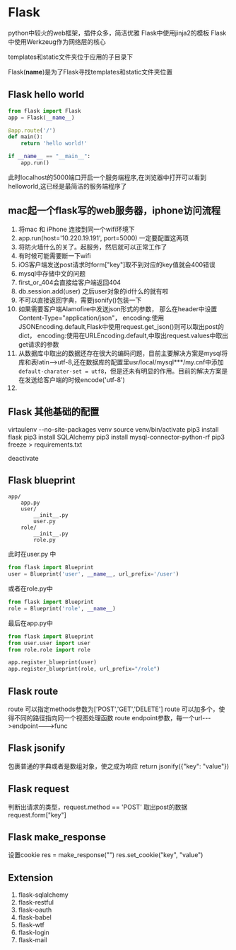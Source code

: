 # Flask
python中较火的web框架，插件众多，简洁优雅
Flask中使用jinja2的模板
Flask中使用Werkzeug作为网络层的核心

templates和static文件夹位于应用的子目录下

Flask(__name__)是为了Flask寻找templates和static文件夹位置

## Flask hello world
    
```python
from flask import Flask
app = Flask(__name__)

@app.route('/')
def main():
    return 'hello world!'

if __name__ == "__main__":
    app.run()
```

此时localhost的5000端口开启一个服务端程序,在浏览器中打开可以看到helloworld,这已经是最简洁的服务端程序了

## mac起一个flask写的web服务器，iphone访问流程
1. 将mac 和 iPhone 连接到同一个wifi环境下
2. app.run(host='10.220.19.191', port=5000) 一定要配置这两项
3. 将防火墙什么的关了。起服务，然后就可以正常工作了
4. 有时候可能需要断一下wifi
5. iOS客户端发送post请求时form["key"]取不到对应的key值就会400错误
6. mysql中存储中文的问题
7. first_or_404会直接给客户端返回404
8. db.session.add(user) 之后user对象的id什么的就有啦
9. 不可以直接返回字典，需要jsonify()包装一下
10. 如果需要客户端Alamofire中发送json形式的参数，
那么在header中设置Content-Type="application/json"， encoding:使用JSONEncoding.default,Flask中使用request.get_json()则可以取出post的dict，
encoding:使用在URLEncoding.default,中取出request.values中取出get请求的参数
11. 从数据库中取出的数据还存在很大的编码问题，目前主要解决方案是mysql将库和表latin-->utf-8,还在数据库的配置里usr/local/mysql***/my.cnf中添加`default-charater-set = utf8`，但是还未有明显的作用。目前的解决方案是在发送给客户端的时候encode('utf-8')
12. 

## Flask 其他基础的配置

virtaulenv --no-site-packages venv
source venv/bin/activate
pip3 install flask
pip3 install SQLAlchemy
pip3 install mysql-connector-python-rf
pip3 freeze > requirements.txt

deactivate

## Flask blueprint

```
app/
    app.py
    user/
        __init__.py
        user.py
    role/
        __init__.py
        role.py
```
此时在user.py 中
```python
from flask import Blueprint
user = Blueprint('user', __name__, url_prefix='/user')

```
或者在role.py中
```python
from flask import Blueprint
role = Blueprint('role', __name__)

```

最后在app.py中
```python
from flask import Blueprint
from user.user import user
from role.role import role

app.register_blueprint(user)
app.register_blueprint(role, url_prefix="/role")

```
## Flask route
route 可以指定methods参数为['POST','GET','DELETE']
route 可以加多个，使得不同的路径指向同一个视图处理函数
route endpoint参数，每一个url--->endpoint--->func

## Flask jsonify
包裹普通的字典或者是数组对象，使之成为响应
return jsonify({"key": "value"})

## Flask request
判断出请求的类型，request.method == 'POST'
取出post的数据    request.form["key"]

## Flask make_response

设置cookie 
res = make_response("")
res.set_cookie("key", "value")


## Extension

1. flask-sqlalchemy
2. flask-restful
3. flask-oauth
4. flask-babel
5. flask-wtf
6. flask-login
7. flask-mail





